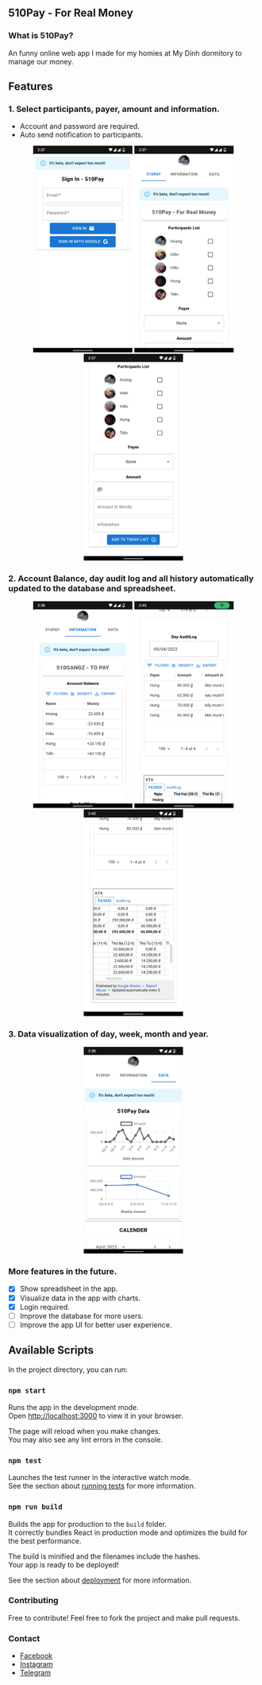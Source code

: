 ## 510Pay - For Real Money

### What is 510Pay?
An funny online web app I made for my homies at My Dinh dormitory to manage our money.

## Features
### 1. Select participants, payer, amount and information.
- Account and password are required.
- Auto send notification to participants.

<p align="center">
  <img src="src/images/readme/1.png" width="200" />
  <img src="src/images/readme/2.png" width="200" />
  <img src="src/images/readme/3.png" width="200" />
</p>

### 2. Account Balance, day audit log and all history automatically updated to the database and spreadsheet.

<p align="center">
  <img src="src/images/readme/6.png" width="200" />
  <img src="src/images/readme/4.png" width="200" />
  <img src="src/images/readme/5.png" width="200" />
</p>

### 3. Data visualization of day, week, month and year.
<p align="center">
  <img src="src/images/readme/8.png" width="200" />
</p>

### More features in the future.
  - [x] Show spreadsheet in the app.
  - [x] Visualize data in the app with charts.
  - [x] Login required.
  - [ ] Improve the database for more users.
  - [ ] Improve the app UI for better user experience.

## Available Scripts

In the project directory, you can run:

### `npm start`

Runs the app in the development mode.\
Open [http://localhost:3000](http://localhost:3000) to view it in your browser.

The page will reload when you make changes.\
You may also see any lint errors in the console.

### `npm test`

Launches the test runner in the interactive watch mode.\
See the section about [running tests](https://facebook.github.io/create-react-app/docs/running-tests) for more information.

### `npm run build`

Builds the app for production to the `build` folder.\
It correctly bundles React in production mode and optimizes the build for the best performance.

The build is minified and the filenames include the hashes.\
Your app is ready to be deployed!

See the section about [deployment](https://facebook.github.io/create-react-app/docs/deployment) for more information.

### Contributing
Free to contribute! Feel free to fork the project and make pull requests.

### Contact
- [Facebook](https://www.facebook.com/hoangndst.25/)
- [Instagram](https://www.instagram.com/hoangndst/)
- [Telegram](https://t.me/hoangndst)